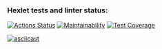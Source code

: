 ### Hexlet tests and linter status:
[![Actions Status](https://github.com/artem6367/php-project-48/actions/workflows/hexlet-check.yml/badge.svg)](https://github.com/artem6367/php-project-48/actions)
[![Maintainability](https://api.codeclimate.com/v1/badges/2302a0f6a18782a76303/maintainability)](https://codeclimate.com/github/artem6367/php-project-48/maintainability)
[![Test Coverage](https://api.codeclimate.com/v1/badges/2302a0f6a18782a76303/test_coverage)](https://codeclimate.com/github/artem6367/php-project-48/test_coverage)

[![asciicast](https://asciinema.org/a/641969.svg)](https://asciinema.org/a/641969)

